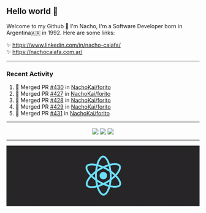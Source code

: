 ## Hello world 👋  
Welcome to my Github 🧙‍ I'm Nacho, I'm a Software Developer born in Argentina🇦🇷 in 1992. Here are some links:  
  
✨ https://www.linkedin.com/in/nacho-caiafa/  
✨ https://nachocaiafa.com.ar/  

---

### Recent Activity

<!--START_SECTION:activity-->
1. 🎉 Merged PR [#430](https://github.com/NachoKai/forito/pull/430) in [NachoKai/forito](https://github.com/NachoKai/forito)
2. 🎉 Merged PR [#427](https://github.com/NachoKai/forito/pull/427) in [NachoKai/forito](https://github.com/NachoKai/forito)
3. 🎉 Merged PR [#428](https://github.com/NachoKai/forito/pull/428) in [NachoKai/forito](https://github.com/NachoKai/forito)
4. 🎉 Merged PR [#429](https://github.com/NachoKai/forito/pull/429) in [NachoKai/forito](https://github.com/NachoKai/forito)
5. 🎉 Merged PR [#431](https://github.com/NachoKai/forito/pull/431) in [NachoKai/forito](https://github.com/NachoKai/forito)
<!--END_SECTION:activity-->

---

<p align="center">
    <img align='center' src="https://github-readme-stats.vercel.app/api?username=NachoKai&theme=react&hide_border=true&include_all_commits=false&count_private=true" />
    <img align="center" src="https://github-readme-stats.vercel.app/api/top-langs?username=NachoKai&langs_count=10&show_icons=true&locale=en&layout=compact&theme=react&hide_border=true" />
    <img align='center' src="https://github-readme-streak-stats.herokuapp.com/?user=NachoKai&theme=react&hide_border=true" />
</p>

---

<p align="center">
    <img align='center' src='https://raw.githubusercontent.com/NachoKai/NachoKai/master/x3x5w638kkixi9s3h3vw.gif' >
</p>
